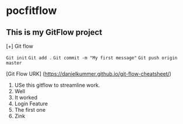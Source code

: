 # pocfitflow

## This is my GitFlow project

[+] Git flow

`Git init`
`Git add .`
`Git commit -m "My first message"`
`Git push origin master`

[Git Flow URK] (https://danielkummer.github.io/git-flow-cheatsheet/)

1. USe this gitflow to streamline work. 
2. Well
3. It worked
4. Login Feature
5. The first one
6. Zink
